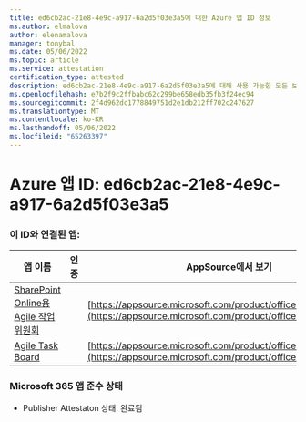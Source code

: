 ```yaml
---
title: ed6cb2ac-21e8-4e9c-a917-6a2d5f03e3a5에 대한 Azure 앱 ID 정보
ms.author: elmalova
author: elenamalova
manager: tonybal
ms.date: 05/06/2022
ms.topic: article
ms.service: attestation
certification_type: attested
description: ed6cb2ac-21e8-4e9c-a917-6a2d5f03e3a5에 대해 사용 가능한 모든 보안 및 규정 준수 정보입니다.
ms.openlocfilehash: e7b2f9c2ffbabc62c299be658edb35fb3f24ec94
ms.sourcegitcommit: 2f4d962dc1778849751d2e1db212ff702c247627
ms.translationtype: MT
ms.contentlocale: ko-KR
ms.lasthandoff: 05/06/2022
ms.locfileid: "65263397"
---
```

# <a name="azure-app-id-ed6cb2ac-21e8-4e9c-a917-6a2d5f03e3a5"></a>Azure 앱 ID: ed6cb2ac-21e8-4e9c-a917-6a2d5f03e3a5


### <a name="apps-associated-with-this-id"></a>이 ID와 연결된 앱:
| **앱 이름** | **인증** | **AppSource에서 보기** |
|--------------|---------------|-----------------------|
| [SharePoint Online용 Agile 작업 위원회](../forward/WA200002087.md) |  | [https://appsource.microsoft.com/product/office/WA200002087](https://appsource.microsoft.com/product/office/WA200002087) |
| [Agile Task Board](../forward/WA200002162.md) |  | [https://appsource.microsoft.com/product/office/WA200002162](https://appsource.microsoft.com/product/office/WA200002162) |

### <a name="microsoft-365-app-compliance-status"></a>Microsoft 365 앱 준수 상태
- Publisher Attestaton 상태: 완료됨
